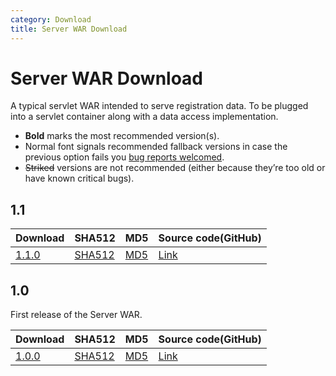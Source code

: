 ```yaml
---
category: Download
title: Server WAR Download
---
```


# Server WAR Download

A typical servlet WAR intended to serve registration data. To be plugged into a servlet container along with a data access implementation.

- **Bold** marks the most recommended version(s).
- Normal font signals recommended fallback versions in case the previous option fails you [bug reports welcomed](https://github.com/NICMx/rdap-server/issues).
- ~~Striked~~ versions are not recommended (either because they’re too old or have known critical bugs).

## 1.1

|Download |SHA512    |MD5    |Source code(GitHub)|
|:--------|:---------|:------|:---------|
|[1.1.0](https://github.com/NICMx/releases/raw/master/RedDog/rdap-server-1.1.0.war)|[SHA512](https://github.com/NICMx/releases/raw/master/RedDog/rdap-server-1.1.0.war.sha)|[MD5](https://github.com/NICMx/releases/raw/master/RedDog/rdap-server-1.1.0.war.md5)|[Link](https://github.com/NICMx/rdap-server/tree/v1.1.0)|

## 1.0

First release of the Server WAR.

|Download |SHA512    |MD5    |Source code(GitHub)|
|:--------|:---------|:------|:---------|
|[1.0.0](https://github.com/NICMx/releases/raw/master/RedDog/rdap-server-1.0.war)|[SHA512](https://github.com/NICMx/releases/raw/master/RedDog/rdap-server-1.0.sha)|[MD5](https://github.com/NICMx/releases/raw/master/RedDog/rdap-server-1.0.md5)|[Link](https://github.com/NICMx/rdap-server/tree/v1.0.0)|

